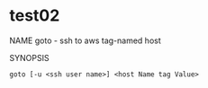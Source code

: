 # test02

NAME
goto - ssh to aws tag-named host

SYNOPSIS
```
goto [-u <ssh user name>] <host Name tag Value>
```
